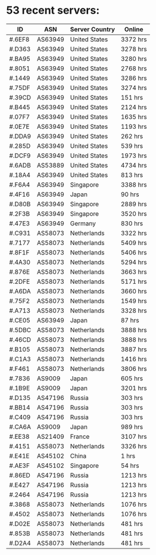 # 53 recent servers:

| ID | ASN | Server Country | Online |
| ------ | ------ | ------ | ------ |
| #.6EF8 | AS63949 | United States | 3372 hrs |
| #.D363 | AS63949 | United States | 3278 hrs |
| #.BA95 | AS63949 | United States | 3280 hrs |
| #.8051 | AS63949 | United States | 2768 hrs |
| #.1449 | AS63949 | United States | 3286 hrs |
| #.75DF | AS63949 | United States | 3274 hrs |
| #.39CD | AS63949 | United States | 151 hrs |
| #.B445 | AS63949 | United States | 2124 hrs |
| #.07F7 | AS63949 | United States | 1635 hrs |
| #.0E7E | AS63949 | United States | 1193 hrs |
| #.DDA9 | AS63949 | United States | 262 hrs |
| #.285D | AS63949 | United States | 539 hrs |
| #.DCF9 | AS63949 | United States | 1973 hrs |
| #.6ADB | AS53889 | United States | 4734 hrs |
| #.18A4 | AS63949 | United States | 813 hrs |
| #.F6A4 | AS63949 | Singapore | 3388 hrs |
| #.4F16 | AS63949 | Japan | 90 hrs |
| #.D80B | AS63949 | Singapore | 2889 hrs |
| #.2F3B | AS63949 | Singapore | 3520 hrs |
| #.47E3 | AS63949 | Germany | 830 hrs |
| #.C931 | AS58073 | Netherlands | 3322 hrs |
| #.7177 | AS58073 | Netherlands | 5409 hrs |
| #.8F1F | AS58073 | Netherlands | 5406 hrs |
| #.4A30 | AS58073 | Netherlands | 5294 hrs |
| #.876E | AS58073 | Netherlands | 3663 hrs |
| #.2DFE | AS58073 | Netherlands | 5171 hrs |
| #.A6DA | AS58073 | Netherlands | 3660 hrs |
| #.75F2 | AS58073 | Netherlands | 1549 hrs |
| #.A713 | AS58073 | Netherlands | 3328 hrs |
| #.CE05 | AS63949 | Japan | 87 hrs |
| #.5DBC | AS58073 | Netherlands | 3888 hrs |
| #.46CD | AS58073 | Netherlands | 3888 hrs |
| #.B105 | AS58073 | Netherlands | 3887 hrs |
| #.C1A3 | AS58073 | Netherlands | 1416 hrs |
| #.F461 | AS58073 | Netherlands | 3806 hrs |
| #.7836 | AS9009 | Japan | 605 hrs |
| #.1B9E | AS9009 | Japan | 3201 hrs |
| #.D135 | AS47196 | Russia | 303 hrs |
| #.BB14 | AS47196 | Russia | 303 hrs |
| #.C409 | AS47196 | Russia | 303 hrs |
| #.CA6A | AS9009 | Japan | 989 hrs |
| #.EE38 | AS21409 | France | 3107 hrs |
| #.4151 | AS58073 | Netherlands | 3326 hrs |
| #.E41E | AS45102 | China | 1 hrs |
| #.AE3F | AS45102 | Singapore | 54 hrs |
| #.86ED | AS47196 | Russia | 1213 hrs |
| #.E427 | AS47196 | Russia | 1213 hrs |
| #.2464 | AS47196 | Russia | 1213 hrs |
| #.3868 | AS58073 | Netherlands | 1076 hrs |
| #.4502 | AS58073 | Netherlands | 1076 hrs |
| #.D02E | AS58073 | Netherlands | 481 hrs |
| #.853B | AS58073 | Netherlands | 481 hrs |
| #.D2A4 | AS58073 | Netherlands | 481 hrs |

